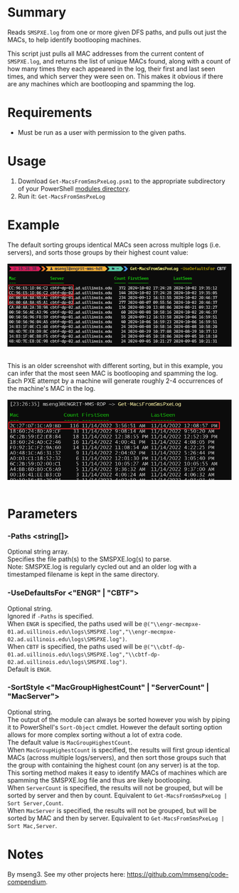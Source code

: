 # Summary
Reads `SMSPXE.log` from one or more given DFS paths, and pulls out just the MACs, to help identify bootlooping machines.  

This script just pulls all MAC addresses from the current content of `SMSPXE.log`, and returns the list of unique MACs found, along with a count of how many times they each appeared in the log, their first and last seen times, and which server they were seen on. This makes it obvious if there are any machines which are bootlooping and spamming the log.  

# Requirements
- Must be run as a user with permission to the given paths.

# Usage
1. Download `Get-MacsFromSmsPxeLog.psm1` to the appropriate subdirectory of your PowerShell [modules directory](https://github.com/engrit-illinois/how-to-install-a-custom-powershell-module).
2. Run it: `Get-MacsFromSmsPxeLog `  

# Example
The default sorting groups identical MACs seen across multiple logs (i.e. servers), and sorts those groups by their highest count value:  
<br />
<img src=".\Get-MacsFromSmsPxeLog_example1b.png" />
<br />
<br />

This is an older screenshot with different sorting, but in this example, you can infer that the most seen MAC is bootlooping and spamming the log. Each PXE attempt by a machine will generate roughly 2-4 occurrences of the machine's MAC in the log.  
<br />
<img src=".\Get-MacsFromSmsPxeLog_example2b.png" />
<br />
<br />

# Parameters

### -Paths \<string[]\>
Optional string array.  
Specifies the file path(s) to the SMSPXE.log(s) to parse.  
Note: SMSPXE.log is regularly cycled out and an older log with a timestamped filename is kept in the same directory.  

### -UseDefaultsFor \<"ENGR" | "CBTF"\>
Optional string.  
Ignored if `-Paths` is specified.  
When `ENGR` is specified, the paths used will be `@("\\engr-mecmpxe-01.ad.uillinois.edu\logs\SMSPXE.log","\\engr-mecmpxe-02.ad.uillinois.edu\logs\SMSPXE.log")`.  
When `CBTF` is specified, the paths used will be `@("\\cbtf-dp-01.ad.uillinois.edu\logs\SMSPXE.log","\\cbtf-dp-02.ad.uillinois.edu\logs\SMSPXE.log")`.  
Default is `ENGR`.  

### -SortStyle \<"MacGroupHighestCount" | "ServerCount" | "MacServer"\>
Optional string.  
The output of the module can always be sorted however you wish by piping it to PowerShell's `Sort-Object` cmdlet. However the default sorting option allows for more complex sorting without a lot of extra code.  
The default value is `MacGroupHighestCount`.  
When `MacGroupHighestCount` is specified, the results will first group identical MACs (across multiple logs/servers), and then sort those groups such that the group with containing the highest count (on any server) is at the top. This sorting method makes it easy to identify MACs of machines which are spamming the SMSPXE.log file and thus are likely bootlooping.  
When `ServerCount` is specified, the results will not be grouped, but will be sorted by server and then by count. Equivalent to `Get-MacsFromSmsPxeLog | Sort Server,Count`.  
When `MacServer` is specified, the results will not be grouped, but will be sorted by MAC and then by server. Equivalent to `Get-MacsFromSmsPxeLog | Sort Mac,Server`.  

# Notes
By mseng3. See my other projects here: https://github.com/mmseng/code-compendium.
